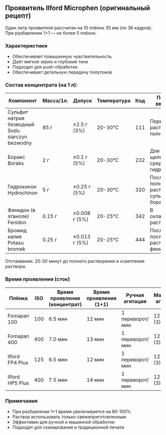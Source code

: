 ## Проявитель Ilford Microphen (оригинальный рецепт)

Один литр проявителя рассчитан на 10 плёнок 35 мм (по 36 кадров).
При разбавлении 1+1 — не более 5 плёнок.

### Характеристики
- Обеспечивает повышенную чувствительность
- Даёт мягкое зерно и глубокие тени
- Подходит для push-обработки
- Обеспечивает детальную передачу полутонов

### Состав концентрата (на 1 л):

| Компонент                                           | Масса/1л. | Допуск        | Температура | Код | Порядок введения                              |
|-----------------------------------------------------|-----------|---------------|-------------|-----|-----------------------------------------------|
| Сульфит натрия безводный<br/>Sodu siarczyn bezwodny | 85 г      | ±2.5 г (3%)   | 20-30°C     | 111 | Первый, растворить полностью                  |
| Боракс<br/>Boraks                                   | 2 г       | ±0.1 г (5%)   | 20-30°C     | 232 | Для щелочной среды перед гидрохиноном         |
| Гидрохинон<br/>Hydrochinon                          | 5 г       | ±0.25 г (5%)  | 20-30°C     | 320 | После полного растворения сульфита и боракса  |
| Фенидон (в этаноле)<br/>Fenidon                     | 0.15 г    | ±0.008 г (5%) | 20-25°C     | 342 | В охлаждённый раствор (!)                     |
| Бромид калия<br/>Potasu bromek                      | 0.25 г    | ±0.013 г (5%) | 20-25°C     | 444 | Последним, после растворения фенидона         |

Отстаивание: 20-30 минут до полного растворения и осветления раствора.

### Время проявления (сток)

| Плёнка          | ISO | Время проявления (концентрат) | Время проявления (1+1) | Ручная агитация  | Машинная агитация |
|-----------------|-----|-------------------------------|------------------------|------------------|-------------------|
| Fomapan 100     | 100 | 6.5 мин                      | 12 мин                 | 1 переворот/мин  | 12 об/мин (3)     |
| Fomapan 400     | 400 | 7.0 мин                      | 13 мин                 | 1 переворот/мин  | 12 об/мин (3)     |
| Ilford FP4 Plus | 125 | 6.5 мин                      | 12 мин                 | 1 переворот/мин  | 12 об/мин (3)     |
| Ilford HP5 Plus | 400 | 7.5 мин                      | 14 мин                 | 1 переворот/мин  | 12 об/мин (3)     |

### Примечания
- При разбавлении 1+1 время увеличивается на 80-100%
- Раствор использовать только свежеприготовленным
- Эффективен для ручной и машинной обработки
- Подходит для сканирования и традиционной печати

